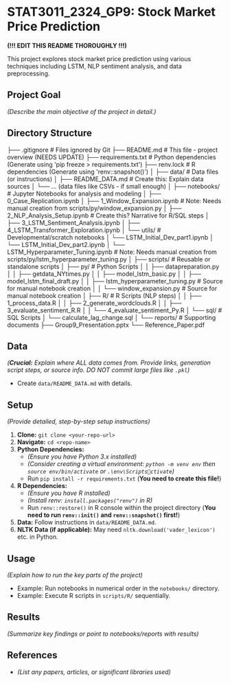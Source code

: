 
# STAT3011_2324_GP9: Stock Market Price Prediction

**(!!! EDIT THIS README THOROUGHLY !!!)**

This project explores stock market price prediction using various techniques including LSTM, NLP sentiment analysis, and data preprocessing.

## Project Goal

*(Describe the main objective of the project in detail.)*

## Directory Structure


├── .gitignore # Files ignored by Git
├── README.md # This file - project overview (NEEDS UPDATE)
├── requirements.txt # Python dependencies (Generate using 'pip freeze > requirements.txt')
├── renv.lock # R dependencies (Generate using 'renv::snapshot()')
│
├── data/ # Data files (or instructions)
│ ├── README_DATA.md # Create this: Explain data sources
│ └── ... (data files like CSVs - if small enough)
│
├── notebooks/ # Jupyter Notebooks for analysis and modeling
│ ├── 0_Case_Replication.ipynb
│ ├── 1_Window_Expansion.ipynb # Note: Needs manual creation from scripts/py/window_expansion.py
│ ├── 2_NLP_Analysis_Setup.ipynb # Create this? Narrative for R/SQL steps
│ ├── 3_LSTM_Sentiment_Analysis.ipynb
│ ├── 4_LSTM_Transformer_Exploration.ipynb
│ └── utils/ # Developmental/scratch notebooks
│ └── LSTM_Initial_Dev_part1.ipynb
│ └── LSTM_Initial_Dev_part2.ipynb
│ └── LSTM_Hyperparameter_Tuning.ipynb # Note: Needs manual creation from scripts/py/lstm_hyperparameter_tuning.py
│
├── scripts/ # Reusable or standalone scripts
│ ├── py/ # Python Scripts
│ │ ├── datapreparation.py
│ │ ├── getdata_NYtimes.py
│ │ ├── model_lstm_basic.py
│ │ ├── model_lstm_final_draft.py
│ │ ├── lstm_hyperparameter_tuning.py # Source for manual notebook creation
│ │ └── window_expansion.py # Source for manual notebook creation
│ ├── R/ # R Scripts (NLP steps)
│ │ ├── 1_process_data.R
│ │ ├── 2_generate_wordclouds.R
│ │ ├── 3_evaluate_sentiment_R.R
│ │ └── 4_evaluate_sentiment_Py.R
│ └── sql/ # SQL Scripts
│ └── calculate_lag_change.sql
│
└── reports/ # Supporting documents
├── Group9_Presentation.pptx
└── Reference_Paper.pdf

## Data

*(**Crucial:** Explain where ALL data comes from. Provide links, generation script steps, or source info. DO NOT commit large files like `.pkl`)*
*   Create `data/README_DATA.md` with details.

## Setup

*(Provide detailed, step-by-step setup instructions)*

1.  **Clone:** `git clone <your-repo-url>`
2.  **Navigate:** `cd <repo-name>`
3.  **Python Dependencies:**
    *   *(Ensure you have Python 3.x installed)*
    *   *(Consider creating a virtual environment: `python -m venv env` then `source env/bin/activate` or `.\env\Scriptsctivate`)*
    *   Run `pip install -r requirements.txt` (**You need to create this file!**)
4.  **R Dependencies:**
    *   *(Ensure you have R installed)*
    *   *(Install renv: `install.packages("renv")` in R)*
    *   Run `renv::restore()` in R console within the project directory (**You need to run `renv::init()` and `renv::snapshot()` first!**)
5.  **Data:** Follow instructions in `data/README_DATA.md`.
6.  **NLTK Data (if applicable):** May need `nltk.download('vader_lexicon')` etc. in Python.

## Usage

*(Explain how to run the key parts of the project)*
*   Example: Run notebooks in numerical order in the `notebooks/` directory.
*   Example: Execute R scripts in `scripts/R/` sequentially.

## Results

*(Summarize key findings or point to notebooks/reports with results)*

## References

*   *(List any papers, articles, or significant libraries used)*
